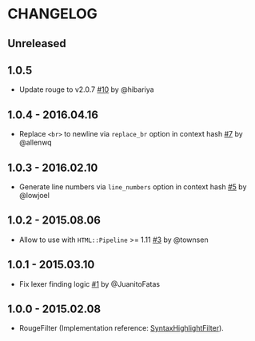 # CHANGELOG

## Unreleased

## 1.0.5

- Update rouge to v2.0.7 [#10](https://github.com/JuanitoFatas/html-pipeline-rouge_filter/pull/10) by @hibariya

## 1.0.4 - 2016.04.16

- Replace `<br>` to newline via `replace_br` option in context hash [#7](https://github.com/JuanitoFatas/html-pipeline-rouge_filter/pull/7) by @allenwq

## 1.0.3 - 2016.02.10

- Generate line numbers via `line_numbers` option in context hash [#5](https://github.com/JuanitoFatas/html-pipeline-rouge_filter/pull/5) by @lowjoel

## 1.0.2 - 2015.08.06

- Allow to use with `HTML::Pipeline` >= 1.11 [#3](https://github.com/JuanitoFatas/html-pipeline-rouge_filter/pull/3) by @townsen

## 1.0.1 - 2015.03.10

- Fix lexer finding logic [#1](https://github.com/JuanitoFatas/html-pipeline-rouge_filter/pull/1) by @JuanitoFatas

## 1.0.0 - 2015.02.08

- RougeFilter (Implementation reference: [SyntaxHighlightFilter](https://github.com/jch/html-pipeline/blob/956be5bf3d3b0dbe47dd9215b85b56773f23efb1/lib/html/pipeline/syntax_highlight_filter.rb)).
